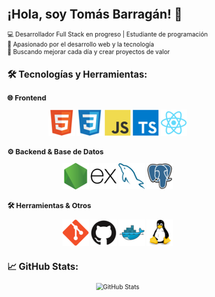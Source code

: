 # ¡Hola, soy Tomás Barragán! 👋

💻 Desarrollador Full Stack en progreso | Estudiante de programación  
🎯 Apasionado por el desarrollo web y la tecnología  
🚀 Buscando mejorar cada día y crear proyectos de valor  

## 🛠️ Tecnologías y Herramientas:
### 🌐 Frontend
<p align="center">
  <img src="https://raw.githubusercontent.com/devicons/devicon/master/icons/html5/html5-original.svg" height="60" alt="HTML5"/>
  <img src="https://raw.githubusercontent.com/devicons/devicon/master/icons/css3/css3-original.svg" height="60" alt="CSS3"/>
  <img src="https://raw.githubusercontent.com/devicons/devicon/master/icons/javascript/javascript-original.svg" height="60" alt="JavaScript"/>
  <img src="https://raw.githubusercontent.com/devicons/devicon/master/icons/typescript/typescript-original.svg" height="60" alt="TypeScript"/>
  <img src="https://raw.githubusercontent.com/devicons/devicon/master/icons/react/react-original.svg" height="60" alt="React"/>
</p>

### ⚙️ Backend & Base de Datos
<p align="center">
  <img src="https://raw.githubusercontent.com/devicons/devicon/master/icons/nodejs/nodejs-original.svg" height="60" alt="Node.js"/>
  <img src="https://raw.githubusercontent.com/devicons/devicon/master/icons/express/express-original.svg" height="60" alt="Express.js"/>
  <img src="https://raw.githubusercontent.com/devicons/devicon/master/icons/mysql/mysql-original.svg" height="60" alt="MySQL"/>
  <img src="https://raw.githubusercontent.com/devicons/devicon/master/icons/postgresql/postgresql-original.svg" height="60" alt="PostgreSQL"/>
</p>

### 🛠️ Herramientas & Otros
<p align="center">
  <img src="https://raw.githubusercontent.com/devicons/devicon/master/icons/git/git-original.svg" height="60" alt="Git"/>
  <img src="https://raw.githubusercontent.com/devicons/devicon/master/icons/github/github-original.svg" height="60" alt="GitHub"/>
  <img src="https://raw.githubusercontent.com/devicons/devicon/master/icons/docker/docker-original.svg" height="60" alt="Docker"/>
  <img src="https://raw.githubusercontent.com/devicons/devicon/master/icons/linux/linux-original.svg" height="60" alt="Linux"/>
</p>


## 📈 GitHub Stats:
<p align="center">
  <img src="https://github-readme-stats.vercel.app/api?username=TomasBarragan&show_icons=true&theme=radical" alt="GitHub Stats"/>
</p>
